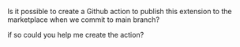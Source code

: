 Is it possible to create a Github action to publish this extension to the marketplace when we commit to main branch?

 if so could you help me create the action?
 